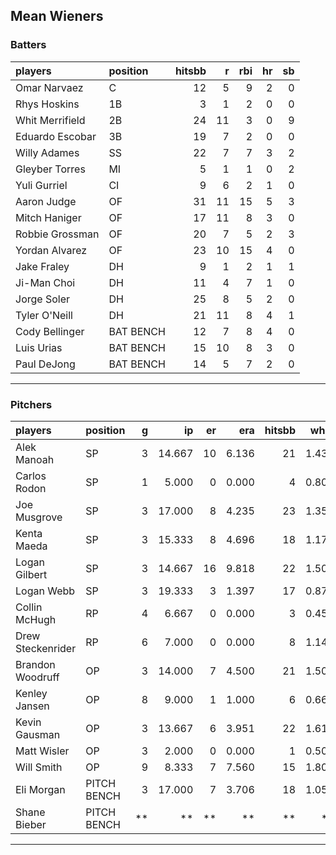 ## Mean Wieners

### Batters

 
|players         |position  | hitsbb|  r| rbi| hr| sb| 
|:---------------|:---------|------:|--:|---:|--:|--:| 
|Omar Narvaez    |C         |     12|  5|   9|  2|  0| 
|Rhys Hoskins    |1B        |      3|  1|   2|  0|  0| 
|Whit Merrifield |2B        |     24| 11|   3|  0|  9| 
|Eduardo Escobar |3B        |     19|  7|   2|  0|  0| 
|Willy Adames    |SS        |     22|  7|   7|  3|  2| 
|Gleyber Torres  |MI        |      5|  1|   1|  0|  2| 
|Yuli Gurriel    |CI        |      9|  6|   2|  1|  0| 
|Aaron Judge     |OF        |     31| 11|  15|  5|  3| 
|Mitch Haniger   |OF        |     17| 11|   8|  3|  0| 
|Robbie Grossman |OF        |     20|  7|   5|  2|  3| 
|Yordan Alvarez  |OF        |     23| 10|  15|  4|  0| 
|Jake Fraley     |DH        |      9|  1|   2|  1|  1| 
|Ji-Man Choi     |DH        |     11|  4|   7|  1|  0| 
|Jorge Soler     |DH        |     25|  8|   5|  2|  0| 
|Tyler O'Neill   |DH        |     21| 11|   8|  4|  1| 
|Cody Bellinger  |BAT BENCH |     12|  7|   8|  4|  0| 
|Luis Urias      |BAT BENCH |     15| 10|   8|  3|  0| 
|Paul DeJong     |BAT BENCH |     14|  5|   7|  2|  0| 

* * *

### Pitchers

 
|players           |position    |  g|     ip| er|   era| hitsbb|  whip| so|  w| sv| 
|:-----------------|:-----------|--:|------:|--:|-----:|------:|-----:|--:|--:|--:| 
|Alek Manoah       |SP          |  3| 14.667| 10| 6.136|     21| 1.432| 17|  2|  0| 
|Carlos Rodon      |SP          |  1|  5.000|  0| 0.000|      4| 0.800| 11|  1|  0| 
|Joe Musgrove      |SP          |  3| 17.000|  8| 4.235|     23| 1.353| 21|  1|  0| 
|Kenta Maeda       |SP          |  3| 15.333|  8| 4.696|     18| 1.174| 14|  2|  0| 
|Logan Gilbert     |SP          |  3| 14.667| 16| 9.818|     22| 1.500| 13|  0|  0| 
|Logan Webb        |SP          |  3| 19.333|  3| 1.397|     17| 0.879| 25|  2|  0| 
|Collin McHugh     |RP          |  4|  6.667|  0| 0.000|      3| 0.450|  7|  1|  1| 
|Drew Steckenrider |RP          |  6|  7.000|  0| 0.000|      8| 1.143|  5|  2|  2| 
|Brandon Woodruff  |OP          |  3| 14.000|  7| 4.500|     21| 1.500| 15|  0|  0| 
|Kenley Jansen     |OP          |  8|  9.000|  1| 1.000|      6| 0.667| 10|  1|  5| 
|Kevin Gausman     |OP          |  3| 13.667|  6| 3.951|     22| 1.610| 17|  2|  0| 
|Matt Wisler       |OP          |  3|  2.000|  0| 0.000|      1| 0.500|  1|  0|  0| 
|Will Smith        |OP          |  9|  8.333|  7| 7.560|     15| 1.800| 10|  0|  5| 
|Eli Morgan        |PITCH BENCH |  3| 17.000|  7| 3.706|     18| 1.059| 12|  1|  0| 
|Shane Bieber      |PITCH BENCH | **|     **| **|    **|     **|    **| **| **| **| 


* * *


